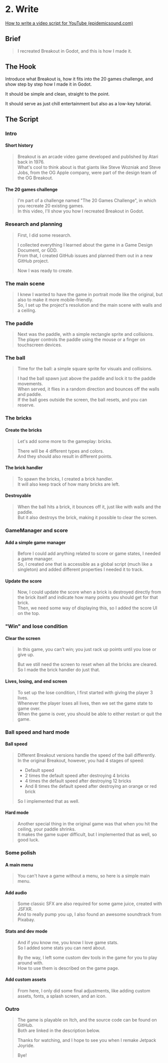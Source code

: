 # 2. Write

[How to write a video script for YouTube (epidemicsound.com)](https://www.epidemicsound.com/blog/how-to-write-a-video-script-for-youtube/)

## Brief

> I recreated Breakout in Godot, and this is how I made it.  

## The Hook

Introduce what Breakout is, how it fits into the 20 games challenge, and show step by step how I made it in Godot.

It should be simple and clean, straight to the point.

It should serve as just chill entertainment but also as a low-key tutorial.

## The Script

### Intro

#### Short history

> Breakout is an arcade video game developed and published by Atari back in 1976.  
> What's cool to think about is that giants like Steve Wozniak and Steve Jobs, from the OG Apple company, were part of the design team of the OG Breakout.  

#### The 20 games challenge

> I'm part of a challenge named "The 20 Games Challenge", in which you recreate 20 existing games.  
> In this video, I'll show you how I recreated Breakout in Godot.  

### Research and planning

> First, I did some research.
>
> I collected everything I learned about the game in a Game Design Document, or GDD.  
> From that, I created GitHub issues and planned them out in a new GitHub project.
>
> Now I was ready to create.  

### The main scene

> I knew I wanted to have the game in portrait mode like the original, but also to make it more mobile-friendly.  
> So, I set up the project's resolution and the main scene with walls and a ceiling.  

### The paddle

> Next was the paddle, with a simple rectangle sprite and collisions.  
> The player controls the paddle using the mouse or a finger on touchscreen devices.  

### The ball

> Time for the ball: a simple square sprite for visuals and collisions.
>
> I had the ball spawn just above the paddle and lock it to the paddle movements.  
> When served, it flies in a random direction and bounces off the walls and paddle.  
> If the ball goes outside the screen, the ball resets, and you can reserve.  

### The bricks

#### Create the bricks

> Let's add some more to the gameplay: bricks.
>
> There will be 4 different types and colors.  
> And they should also result in different points.  

#### The brick handler

> To spawn the bricks, I created a brick handler.  
> It will also keep track of how many bricks are left.  

#### Destroyable

> When the ball hits a brick, it bounces off it, just like with walls and the paddle.  
> But it also destroys the brick, making it possible to clear the screen.  

### GameManager and score

#### Add a simple game manager

> Before I could add anything related to score or game states, I needed a game manager.  
> So, I created one that is accessible as a global script (much like a singleton) and added different properties I needed it to track.  

#### Update the score

> Now, I could update the score when a brick is destroyed directly from the brick itself and indicate how many points you should get for that brick.  
> Then, we need some way of displaying this, so I added the score UI on the top.  

### "Win" and lose condition

#### Clear the screen

> In this game, you can't win; you just rack up points until you lose or give up.
>
> But we still need the screen to reset when all the bricks are cleared.  
> So I made the brick handler do just that.  

#### Lives, losing, and end screen

> To set up the lose condition, I first started with giving the player 3 lives.  
> Whenever the player loses all lives, then we set the game state to game over.  
> When the game is over, you should be able to either restart or quit the game.  

### Ball speed and hard mode

#### Ball speed

> Different Breakout versions handle the speed of the ball differently.  
> In the original Breakout, however, you had 4 stages of speed:
>
> - Default speed
> - 2 times the default speed after destroying 4 bricks
> - 4 times the default speed after destroying 12 bricks
> - And 8 times the default speed after destroying an orange or red brick
>
> So I implemented that as well.

#### Hard mode

> Another special thing in the original game was that when you hit the ceiling, your paddle shrinks.  
> It makes the game super difficult, but I implemented that as well, so good luck.  

### Some polish

#### A main menu

> You can't have a game without a menu, so here is a simple main menu.  

#### Add audio

> Some classic SFX are also required for some game juice, created with JSFXR.  
> And to really pump you up, I also found an awesome soundtrack from Pixabay.  

#### Stats and dev mode

> And if you know me, you know I love game stats.  
> So I added some stats you can nerd about.
>
> By the way, I left some custom dev tools in the game for you to play around with.  
> How to use them is described on the game page.  

#### Add custom assets

> From here, I only did some final adjustments, like adding custom assets, fonts, a splash screen, and an icon.  

### Outro

> The game is playable on Itch, and the source code can be found on GitHub.  
> Both are linked in the description below.
>
> Thanks for watching, and I hope to see you when I remake Jetpack Joyride.
>
> Bye!
